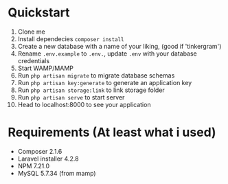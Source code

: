 # Quickstart
1. Clone me
2. Install dependecies ```composer install```
3. Create a new database with a name of your liking, (good if 'tinkergram')
4. Rename ```.env.example``` to ```.env.```, update ```.env``` with your database credentials
5. Start WAMP/MAMP
6. Run ```php artisan migrate``` to migrate database schemas
7. Run ```php artisan key:generate``` to generate an application key
8. Run ```php artisan storage:link``` to link storage folder
9. Run ```php artisan serve``` to start server
10. Head to localhost:8000 to see your application

# Requirements (At least what i used)
- Composer 2.1.6
- Laravel installer 4.2.8
- NPM 7.21.0
- MySQL 5.7.34 (from mamp)
